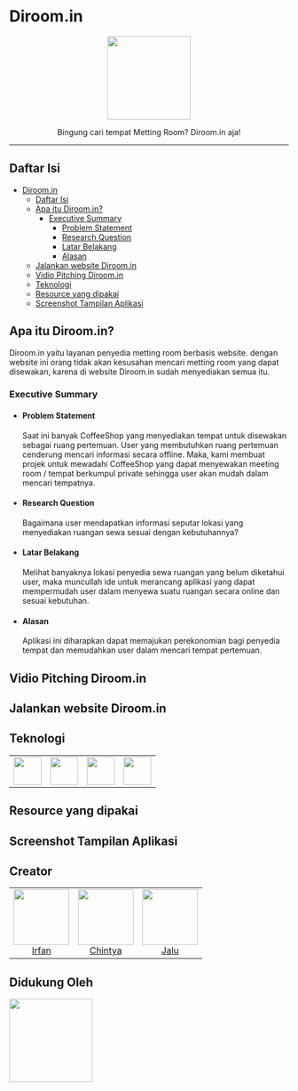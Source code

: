 # Diroom.in

<p align="center">
    <img width="150px" src=https://user-images.githubusercontent.com/84772741/205542836-6ce8f767-9323-421a-9df7-3364e5e0709f.png>
</p>

<p align="center">
    Bingung cari tempat Metting Room? Diroom.in aja! 
</p>

<hr/>

## Daftar Isi
- [Diroom.in](#Diroom.in)
  - [Daftar Isi](#daftar-isi)
  - [Apa itu Diroom.in?](#apa-itu-Diroom.in)
    - [Executive Summary](#summary)
      - [Problem Statement](#)
      - [Research Question](#)
      - [Latar Belakang](#)
      - [Alasan](#)
  - [Jalankan website Diroom.in](#)
  - [Vidio Pitching Diroom.in](#)
  - [Teknologi](#)
  - [Resource yang dipakai](#)
  - [Screenshot Tampilan Aplikasi](#)


## Apa itu Diroom.in?
<p>Diroom.in yaitu layanan penyedia metting room berbasis website. dengan website ini orang tidak akan kesusahan mencari metting room yang dapat disewakan, karena di website Diroom.in sudah menyediakan semua itu.</p>

### Executive Summary
  - #### Problem Statement
    <p>Saat ini banyak CoffeeShop yang menyediakan tempat untuk disewakan sebagai ruang pertemuan. User yang membutuhkan ruang pertemuan cenderung mencari informasi secara offline. Maka, kami membuat projek untuk mewadahi CoffeeShop yang dapat menyewakan meeting room / tempat berkumpul private sehingga user akan mudah dalam mencari tempatnya.</p>
  - #### Research Question
    <p>Bagaimana user mendapatkan informasi seputar lokasi yang menyediakan ruangan sewa sesuai dengan kebutuhannya?</p>
  - #### Latar Belakang
    <p>Melihat banyaknya lokasi penyedia sewa ruangan yang belum diketahui user, maka muncullah ide untuk merancang aplikasi yang dapat mempermudah user dalam menyewa suatu ruangan secara online dan sesuai kebutuhan.</p>
  - #### Alasan
    <p>Aplikasi ini diharapkan dapat memajukan perekonomian bagi penyedia tempat dan memudahkan user dalam mencari tempat pertemuan.</p>

## Vidio Pitching Diroom.in

## Jalankan website Diroom.in

## Teknologi
<table>
  <tr>
    <td align="center"><img src="https://w7.pngwing.com/pngs/201/90/png-transparent-logo-html-html5.png" width="50px;" height="50px"; alt=""</td>
    <td align="center"><img src="https://cdn4.iconfinder.com/data/icons/social-media-logos-6/512/121-css3-512.png" width="50px;" height="50px"; alt=""</td>
    <td align="center"><img src="https://upload.wikimedia.org/wikipedia/commons/thumb/b/b2/Bootstrap_logo.svg/512px-Bootstrap_logo.svg.png" width="50px;"      height="50px"; alt=""</td>
    <td align="center"><img src="https://i.pinimg.com/originals/28/75/3d/28753ddf79d70042ba86564947e13bf5.png" width="50px;" height="50px"; alt=""</td>
  </tr>
</table>

## Resource yang dipakai
  
## Screenshot Tampilan Aplikasi

## Creator
<table>
  <tr>
    <td align="center"><a href="https://github.com/bintaaaa"><img src="https://avatars.githubusercontent.com/u/84772741?v=4" width="100px;" alt=""/><br/>Irfan</td>
    <td align="center"><a href="https://github.com/chintyadipta"><img src="https://avatars.githubusercontent.com/u/111208753?v=4" width="100px;" alt=""/><br/>Chintya</td>
    <td align="center"><a href="https://github.com/lulujal"><img src="https://avatars.githubusercontent.com/u/92596705?v=4" width="100px;" alt=""/><br/>Jalu</td>
  </tr>
</table>
<!-- markdownlint-restore -->

## Didukung Oleh
<a href="https://www.dicoding.com/"><img src="https://pti.upgris.ac.id/wp-content/uploads/2021/11/dicoding-logo-full.png" width="150px;" alt=""></a>

